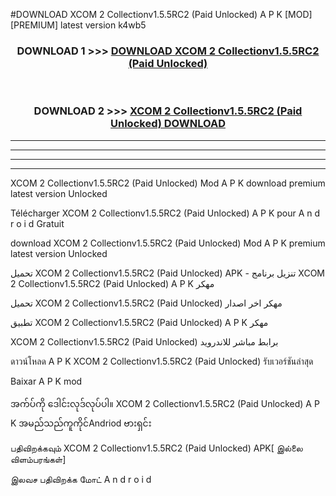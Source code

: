 #DOWNLOAD XCOM 2 Collectionv1.5.5RC2 (Paid Unlocked) A P K [MOD] [PREMIUM] latest version k4wb5



<div align="center">

<h3>DOWNLOAD 1 >>> <a href="https://teeasianyam.web.app?sq=XCOM 2 Collectionv1.5.5RC2 (Paid Unlocked)">DOWNLOAD XCOM 2 Collectionv1.5.5RC2 (Paid Unlocked) </a></h3><br>

<h3>DOWNLOAD 2 >>> <a href="https://teeasianyam.web.app?sq=XCOM 2 Collectionv1.5.5RC2 (Paid Unlocked) ">XCOM 2 Collectionv1.5.5RC2 (Paid Unlocked)  DOWNLOAD </a></h3>

</div>


----------------------------------------------------------

----------------------------------------------------------

----------------------------------------------------------

----------------------------------------------------------


XCOM 2 Collectionv1.5.5RC2 (Paid Unlocked)  Mod A P K download premium latest version Unlocked

Télécharger XCOM 2 Collectionv1.5.5RC2 (Paid Unlocked)  A P K pour A n d r o i d Gratuit

download XCOM 2 Collectionv1.5.5RC2 (Paid Unlocked)  Mod A P K premium latest version Unlocked

تحميل XCOM 2 Collectionv1.5.5RC2 (Paid Unlocked)  APK - تنزيل برنامج XCOM 2 Collectionv1.5.5RC2 (Paid Unlocked)  A P K مهكر

تحميل XCOM 2 Collectionv1.5.5RC2 (Paid Unlocked)  مهكر اخر اصدار

تطبيق XCOM 2 Collectionv1.5.5RC2 (Paid Unlocked)  A P K مهكر

XCOM 2 Collectionv1.5.5RC2 (Paid Unlocked)  برابط مباشر للاندرويد

ดาวน์โหลด A P K XCOM 2 Collectionv1.5.5RC2 (Paid Unlocked)  รับเวอร์ชันล่าสุด

Baixar A P K mod

အက်ပ်ကို ဒေါင်းလုဒ်လုပ်ပါ။ XCOM 2 Collectionv1.5.5RC2 (Paid Unlocked)  A P K အမည်သည်ကူကိုင်Andriod ဗားရှင်း

பதிவிறக்கவும் XCOM 2 Collectionv1.5.5RC2 (Paid Unlocked)  APK[ இல்லை விளம்பரங்கள்] 
 
இலவச பதிவிறக்க மோட் A n d r o i d



